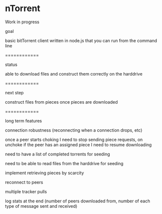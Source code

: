 nTorrent
============

Work in progress

goal

basic bitTorrent client written in node.js that you can run from the command line

============

status

able to download files and construct them correctly on the harddrive

============

next step

construct files from pieces once pieces are downloaded

============

long term features

connection robustness (reconnecting when a connection drops, etc)

once a peer starts choking I need to stop sending piece requests, on unchoke if the peer has an assigned piece I need to resume downloading

need to have a list of completed torrents for seeding

need to be able to read files from the harddrive for seeding

implement retrieving pieces by scarcity

reconnect to peers

multiple tracker pulls

log stats at the end
(number of peers downloaded from, number of each type of message sent and received)
